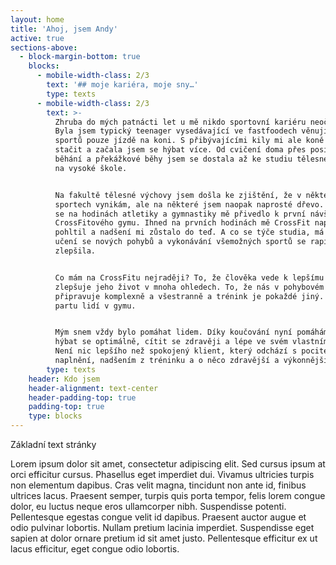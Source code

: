 ```yaml
---
layout: home
title: 'Ahoj, jsem Andy'
active: true
sections-above:
  - block-margin-bottom: true
    blocks:
      - mobile-width-class: 2/3
        text: '## moje kariéra, moje sny…'
        type: texts
      - mobile-width-class: 2/3
        text: >-
          Zhruba do mých patnácti let u mě nikdo sportovní kariéru neočekával.
          Byla jsem typický teenager vysedávající ve fastfoodech věnující se ze
          sportů pouze jízdě na koni. S přibývajícími kily mi ale koně přestali
          stačit a začala jsem se hýbat více. Od cvičení doma přes posilovnu,
          běhání a překážkové běhy jsem se dostala až ke studiu tělesné výchovy
          na vysoké škole.


          Na fakultě tělesné výchovy jsem došla ke zjištění, že v některých
          sportech vynikám, ale na některé jsem naopak naprosté dřevo. Trápení
          se na hodinách atletiky a gymnastiky mě přivedlo k první návštěvě
          CrossFitového gymu. Ihned na prvních hodinách mě CrossFit naprosto
          pohltil a nadšení mi zůstalo do teď. A co se týče studia, má schopnost
          učení se nových pohybů a vykonávání všemožných sportů se rapidně
          zlepšila.


          Co mám na CrossFitu nejraději? To, že člověka vede k lepšímu já a
          zlepšuje jeho život v mnoha ohledech. To, že nás v pohybovém hledisku
          připravuje komplexně a všestranně a trénink je pokaždé jiný. Skvělou
          partu lidí v gymu.


          Mým snem vždy bylo pomáhat lidem. Díky koučování nyní pomáhám lidem
          hýbat se optimálně, cítit se zdravěji a lépe ve svém vlastním těle.
          Není nic lepšího než spokojený klient, který odchází s pocitem
          naplnění, nadšením z tréninku a o něco zdravější a výkonnější.
        type: texts
    header: Kdo jsem
    header-alignment: text-center
    header-padding-top: true
    padding-top: true
    type: blocks
---
```

Základní text stránky

Lorem ipsum dolor sit amet, consectetur adipiscing elit. Sed cursus ipsum at orci efficitur cursus. Phasellus eget imperdiet dui. Vivamus ultricies turpis non elementum dapibus. Cras velit magna, tincidunt non ante id, finibus ultrices lacus. Praesent semper, turpis quis porta tempor, felis lorem congue dolor, eu luctus neque eros ullamcorper nibh. Suspendisse potenti. Pellentesque egestas congue velit id dapibus. Praesent auctor augue et odio pulvinar lobortis. Nullam pretium lacinia imperdiet. Suspendisse eget sapien at dolor ornare pretium id sit amet justo. Pellentesque efficitur ex ut lacus efficitur, eget congue odio lobortis.
